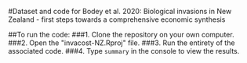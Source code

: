 #Dataset and code for Bodey et al. 2020: Biological invasions in New Zealand - first steps towards a comprehensive economic synthesis

##To run the code:
###1. Clone the repository on your own computer.
###2. Open the "invacost-NZ.Rproj" file.
###3. Run the entirety of the associated code.
###4. Type `summary` in the console to view the results.
